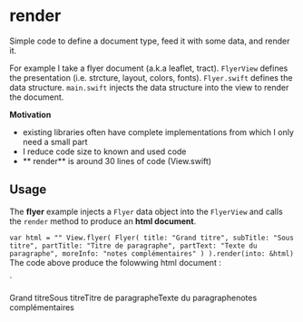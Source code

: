 # render

Simple code to define a document type, feed it with some data, and render it.

For example I take a flyer document (a.k.a leaflet, tract). `FlyerView` defines the presentation (i.e. strcture, layout, colors, fonts).  `Flyer.swift` defines the data structure. `main.swift` injects the data structure into the view to render the document.

**Motivation**

- existing libraries often have complete implementations from which I only need a small part
- I reduce code size to known and used code 
-  ** render** is around 30 lines of code (View.swift)


## Usage

The **flyer** example injects a `Flyer` data object into the `FlyerView` and calls the `render` method to produce an **html document**. 

`
var html = ""
View.flyer(
    Flyer(
        title: "Grand titre",
        subTitle: "Sous titre",
        partTitle: "Titre de paragraphe",
        partText: "Texte du paragraphe",
        moreInfo: "notes complémentaires"
    )
).render(into: &html)
`
The code above produce the folowwing html document :

`
<!doctype html><html><head><link rel='stylesheet' type='text/css' href='./css/root_vars_colors.css' /><link rel='stylesheet' type='text/css' href='./css/root_vars_fonts.css' /><link rel='stylesheet' type='text/css' href='./css/root_vars_layouts.css' /><link rel='stylesheet' type='text/css' href='./css/elements_html.css' /><link rel='stylesheet' type='text/css' href='./css/elements_classes.css' /><title>Flyer</title></head><body><span id='mode_color_icon' class='icon' onclick='mode_color_switch()' /><span id='mode_font_icon' class='icon' onclick='mode_font_switch()' /><span id='mode_layout_icon' class='icon' onclick='mode_layout_switch()' /><span class='t1'>Grand titre</span><span class='t2'>Sous titre</span><span class='t3'>Titre de paragraphe</span><span class='t4'>Texte du paragraphe</span><span class='t5'>notes complémentaires</span></body></html><script type='text/javascript' charset='utf-8' src='./js/mode_color.js' /><script type='text/javascript' charset='utf-8' src='./js/mode_font.js' /><script type='text/javascript' charset='utf-8' src='./js/mode_layout.js' />
`

The **flyer document** presentation is defined in `FlyerView.swift' : 

`
static func doc(_ children:View...) -> View {
    return .doctype("html",
        .html(
            .head(
                .stylesheet("./css/root_vars_colors.css"),
                .stylesheet("./css/root_vars_fonts.css"),
                .stylesheet("./css/root_vars_layouts.css"),
                .stylesheet("./css/elements_html.css"),
                .stylesheet("./css/elements_classes.css"),
                .title("Flyer")
            ),
            .body(.children(views: children))
        ),
        .script("./js/mode_color.js"),
        .script("./js/mode_font.js"),
        .script("./js/mode_layout.js")
    )
}
`
